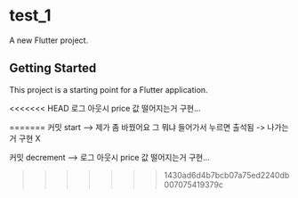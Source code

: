 # test_1

A new Flutter project.

## Getting Started

This project is a starting point for a Flutter application.


<<<<<<< HEAD
로그 아웃시 price 값 떨어지는거 구현... 


=======
커밋 start --> 제가 좀 바꿨어요 그 뭐냐 들어가서 누르면 출석됨 -> 나가는거 구현 X

커밋 decrement --> 로그 아웃시 price 값 떨어지는거 구현... 
>>>>>>> 1430ad6d4b7bcb07a75ed2240db007075419379c
